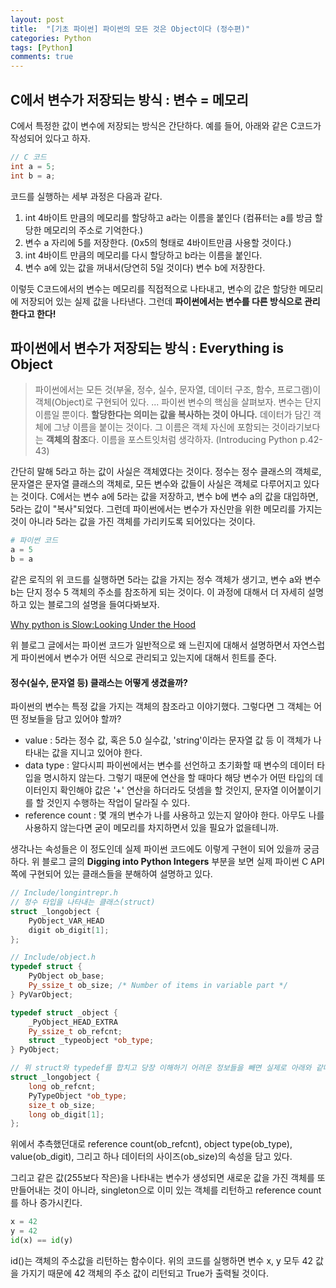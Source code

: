 ```yaml
---
layout: post
title:  "[기초 파이썬] 파이썬의 모든 것은 Object이다 (정수편)"
categories: Python
tags: [Python]
comments: true
---
```


## C에서 변수가 저장되는 방식 : 변수 = 메모리
C에서 특정한 값이 변수에 저장되는 방식은 간단하다. 예를 들어, 아래와 같은 C코드가 작성되어 있다고 하자.  
~~~c
// C 코드
int a = 5;
int b = a;
~~~
코드를 실행하는 세부 과정은 다음과 같다.  
1. int 4바이트 만큼의 메모리를 할당하고 a라는 이름을 붙인다 (컴퓨터는 a를 방금 할당한 메모리의 주소로 기억한다.)  
2. 변수 a 자리에 5를 저장한다. (0x5의 형태로 4바이트만큼 사용할 것이다.)  
3. int 4바이트 만큼의 메모리를 다시 할당하고 b라는 이름을 붙인다.  
4. 변수 a에 있는 값을 꺼내서(당연히 5일 것이다) 변수 b에 저장한다.  

이렇듯 C코드에서의 변수는 메모리를 직접적으로 나타내고, 변수의 값은 할당한 메모리에 저장되어 있는 실제 값을 나타낸다. 그런데 __파이썬에서는 변수를 다른 방식으로 관리한다고 한다!__  

## 파이썬에서 변수가 저장되는 방식 : Everything is Object
> 파이썬에서는 모든 것(부울, 정수, 실수, 문자열, 데이터 구조, 함수, 프로그램)이 객체(Object)로 구현되어 있다. ... 파이썬 변수의 핵심을 살펴보자. 변수는 단지 이름일 뿐이다. **할당한다는 의미는 값을 복사하는 것이 아니다.** 데이터가 담긴 객체에 그냥 이름을 붙이는 것이다. 그 이름은 객체 자신에 포함되는 것이라기보다는 **객체의 참조**다. 이름을 포스트잇처럼 생각하자. (Introducing Python p.42-43)

간단히 말해 5라고 하는 값이 사실은 객체였다는 것이다. 정수는 정수 클래스의 객체로, 문자열은 문자열 클래스의 객체로, 모든 변수와 값들이 사실은 객체로 다루어지고 있다는 것이다. C에서는 변수 a에 5라는 값을 저장하고, 변수 b에 변수 a의 값을 대입하면, 5라는 값이 "복사"되었다. 그런데 파이썬에서는 변수가 자신만을 위한 메모리를 가지는 것이 아니라 5라는 값을 가진 객체를 가리키도록 되어있다는 것이다.

~~~python
# 파이썬 코드
a = 5
b = a
~~~
같은 로직의 위 코드를 실행하면 5라는 값을 가지는 정수 객체가 생기고, 변수 a와 변수 b는 단지 정수 5 객체의 주소를 참조하게 되는 것이다. 이 과정에 대해서 더 자세히 설명하고 있는 블로그의 설명을 들여다봐보자.  

[Why python is Slow:Looking Under the Hood](http://jakevdp.github.io/blog/2014/05/09/why-python-is-slow/)

위 블로그 글에서는 파이썬 코드가 일반적으로 왜 느린지에 대해서 설명하면서 자연스럽게 파이썬에서 변수가 어떤 식으로 관리되고 있는지에 대해서 힌트를 준다.   
  
#### 정수(실수, 문자열 등) 클래스는 어떻게 생겼을까?
파이썬의 변수는 특정 값을 가지는 객체의 참조라고 이야기했다. 그렇다면 그 객체는 어떤 정보들을 담고 있어야 할까?  
- value : 5라는 정수 값, 혹은 5.0 실수값, 'string'이라는 문자열 값 등 이 객체가 나타내는 값을 지니고 있어야 한다.  
- data type : 알다시피 파이썬에서는 변수를 선언하고 초기화할 때 변수의 데이터 타입을 명시하지 않는다. 그렇기 때문에 연산을 할 때마다 해당 변수가 어떤 타입의 데이터인지 확인해야 값은 '+' 연산을 하더라도 덧셈을 할 것인지, 문자열 이어붙이기를 할 것인지 수행하는 작업이 달라질 수 있다.  
- reference count : 몇 개의 변수가 나를 사용하고 있는지 알아야 한다. 아무도 나를 사용하지 않는다면 굳이 메모리를 차지하면서 있을 필요가 없을테니까.

생각나는 속성들은 이 정도인데 실제 파이썬 코드에도 이렇게 구현이 되어 있을까 궁금하다. 위 블로그 글의 __Digging into Python Integers__ 부분을 보면 실제 파이썬 C API 쪽에 구현되어 있는 클래스들을 분해하여 설명하고 있다.  

~~~c++
// Include/longintrepr.h
// 정수 타입을 나타내는 클래스(struct)
struct _longobject {
	PyObject_VAR_HEAD
	digit ob_digit[1];
};

// Include/object.h
typedef struct {
    PyObject ob_base;
    Py_ssize_t ob_size; /* Number of items in variable part */
} PyVarObject;

typedef struct _object {
    _PyObject_HEAD_EXTRA
    Py_ssize_t ob_refcnt;
    struct _typeobject *ob_type;
} PyObject;

// 위 struct와 typedef를 합치고 당장 이해하기 어려운 정보들을 빼면 실제로 아래와 같다.
struct _longobject {
    long ob_refcnt;
    PyTypeObject *ob_type;
    size_t ob_size;
    long ob_digit[1];
};
~~~
위에서 추측했던대로 reference count(ob_refcnt), object type(ob_type), value(ob_digit), 그리고 하나 데이터의 사이즈(ob_size)의 속성을 담고 있다. 

그리고 같은 값(255보다 작은)을 나타내는 변수가 생성되면 새로운 값을 가진 객체를 또 만들어내는 것이 아니라, singleton으로 이미 있는 객체를 리턴하고 reference count를 하나 증가시킨다.  
~~~python
x = 42
y = 42
id(x) == id(y)
~~~
id()는 객체의 주소값을 리턴하는 함수이다. 위의 코드를 실행하면 변수 x, y 모두 42 값을 가지기 때문에 42 객체의 주소 값이 리턴되고 True가 출력될 것이다.